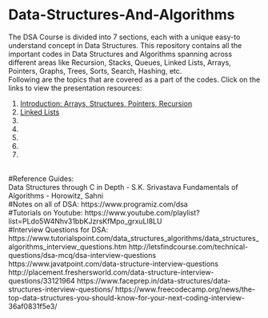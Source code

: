 # Data-Structures-And-Algorithms
The DSA Course is divided into 7 sections, each with a unique easy-to understand concept in Data Structures. This repository contains all the important codes in Data Structures and Algorithms spanning across different areas like Recursion, Stacks, Queues, Linked Lists, Arrays, Pointers, Graphs, Trees, Sorts, Search, Hashing, etc.
<br> 
Following are the topics that are covered as a part of the codes. Click on the links to view the presentation resources:
<ol>
<li><a href="https://www.scribd.com/presentation/465932178/DSA-DAY-1-Introduction-to-Data-Structures">Introduction: Arrays, Structures, Pointers, Recursion</a></li>
<li><a href="https://www.scribd.com/presentation/466194918/DSA-DAY-2-Linked-lists">Linked Lists</a></li>
<li><a href="https://www.scribd.com/presentation/466315832/DSA-DAY-3-Stacks-and-Queues"</a></li>
<li><a href="https://www.scribd.com/presentation/466346150/DSA-DAY-4-SORTING-TECHNIQUES"></a></li>
<li><a href="https://www.scribd.com/presentation/466521723/DSA-DAY-5-Trees"></a></li>
<li><a href="https://www.scribd.com/presentation/466672908/DSA-DAY-6-Graphs"></a></li>
<li><a href="https://www.scribd.com/presentation/466696801/DSA-DAY-7-SEARCH-HASH-STORE"></a></li>
</ol>
<br>
#Reference Guides:
<br>
Data Structures through C in Depth - S.K. Srivastava
Fundamentals of Algorithms - Horowitz, Sahni
<br>
#Notes on all of DSA:
https://www.programiz.com/dsa 
<br>
#Tutorials on Youtube:
https://www.youtube.com/playlist?list=PLdo5W4Nhv31bbKJzrsKfMpo_grxuLl8LU 
<br>
#Interview Questions for DSA:
https://www.tutorialspoint.com/data_structures_algorithms/data_structures_algorithms_interview_questions.htm 
http://letsfindcourse.com/technical-questions/dsa-mcq/dsa-interview-questions 
https://www.javatpoint.com/data-structure-interview-questions 
http://placement.freshersworld.com/data-structure-interview-questions/33121964 
https://www.faceprep.in/data-structures/data-structures-interview-questions/ 
https://www.freecodecamp.org/news/the-top-data-structures-you-should-know-for-your-next-coding-interview-36af0831f5e3/
